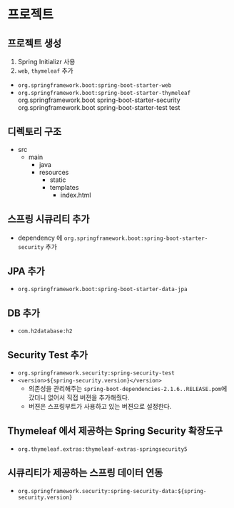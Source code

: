 # 프로젝트

## 프로젝트 생성

1. Spring Initializr 사용
2. `web`, `thymeleaf` 추가
  - `org.springframework.boot:spring-boot-starter-web`
  - `org.springframework.boot:spring-boot-starter-thymeleaf`
		<dependency>
			<groupId>org.springframework.boot</groupId>
			<artifactId>spring-boot-starter-security</artifactId>
		</dependency>
		<dependency>
			<groupId>org.springframework.boot</groupId>
			<artifactId>spring-boot-starter-test</artifactId>
			<scope>test</scope>
		</dependency>
## 디렉토리 구조

- src
  - main
    - java
    - resources
      - static
      - templates
        - index.html

## 스프링 시큐리티 추가

- dependency 에 `org.springframework.boot:spring-boot-starter-security` 추가

## JPA 추가

- `org.springframework.boot:spring-boot-starter-data-jpa`

## DB 추가

- `com.h2database:h2`

## Security Test 추가

- `org.springframework.security:spring-security-test`
- `<version>${spring-security.version}</version>`
  - 의존성을 관리해주는 `spring-boot-dependencies-2.1.6..RELEASE.pom`에 갔더니 없어서 직접 버젼을 추가해줬다.
  - 버젼은 스프링부트가 사용하고 있는 버젼으로 설정한다.

## Thymeleaf 에서 제공하는 Spring Security 확장도구

- `org.thymeleaf.extras:thymeleaf-extras-springsecurity5`

## 시큐리티가 제공하는 스프링 데이터 연동

- `org.springframework.security:spring-security-data:${spring-security.version}`